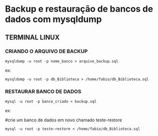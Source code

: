 # Backup e restauração de bancos de dados com mysqldump

## TERMINAL LINUX

### CRIANDO O ARQUIVO DE BACKUP

```
mysqldump -u root -p nome_banco > arquivo_backup.sql
```

ex:

```
mysqldump -u root -p db_Biblioteca > /home/fabio/db_Biblioteca.sql
```


### RESTAURAR BANCO DE DADOS


```
mysql -u root -p banco_criado < backup.sql
```


ex:
 
\#crie um banco de dados em novo chamado teste-restore

```
mysql -u root -p teste-restore < /home/fabio/db_Biblioteca.sql
```
